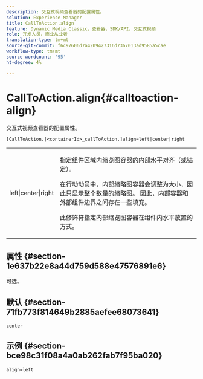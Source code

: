 ```yaml
---
description: 交互式视频查看器的配置属性。
solution: Experience Manager
title: CallToAction.align
feature: Dynamic Media Classic，查看器，SDK/API，交互式视频
role: 开发人员，商业从业者
translation-type: tm+mt
source-git-commit: f6c97606d7a4209427316d7367013ad9585a5cae
workflow-type: tm+mt
source-wordcount: '95'
ht-degree: 4%

---
```



# CallToAction.align{#calltoaction-align}

交互式视频查看器的配置属性。

`[CallToAction.|<containerId>_callToAction.]align=left|center|right`

<table id="table_441553CD34C94A58A9D7CBF772DEDDB6"> 
 <tbody> 
  <tr> 
   <td colname="col1"> <p> <span class="codeph"> left|center|right</span> </p> </td> 
   <td colname="col2"> <p> 指定组件区域内缩览图容器的内部水平对齐（或锚定）。 </p> <p>在行动动员中，内部缩略图容器会调整为大小，因此只显示整个数量的缩略图。 因此，内部容器和外部组件边界之间存在一些填充。 </p> <p>此修饰符指定内部缩览图容器在组件内水平放置的方式。 </p> </td> 
  </tr> 
 </tbody> 
</table>

## 属性 {#section-1e637b22e8a44d759d588e47576891e6}

可选。

## 默认 {#section-71fb773f814649b2885aefee68073641}

`center`

## 示例 {#section-bce98c31f08a4a0ab262fab7f95ba020}

```
align=left
```

